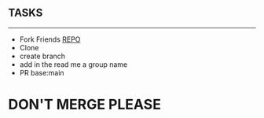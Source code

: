 ## TASKS
---
- Fork Friends [REPO](https://github.com/therayy/therayy)
- Clone
- create branch 
- add in the read me a group name 
- PR base:main
# DON'T MERGE PLEASE
